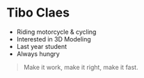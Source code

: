 # Tibo Claes

- Riding motorcycle & cycling
- Interested in 3D Modeling
- Last year student
- Always hungry

> Make it work, make it right, make it fast.